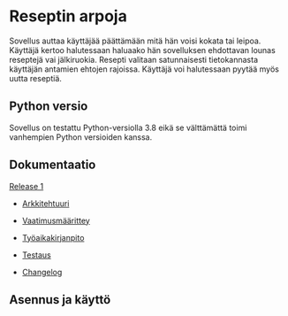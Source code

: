 # Reseptin arpoja
Sovellus auttaa käyttäjää päättämään mitä hän voisi kokata tai leipoa.
Käyttäjä kertoo halutessaan haluaako hän sovelluksen ehdottavan lounas reseptejä vai jälkiruokia.
Resepti valitaan satunnaisesti tietokannasta käyttäjän antamien ehtojen rajoissa.
Käyttäjä voi halutessaan pyytää myös uutta reseptiä.


## Python versio
Sovellus on testattu Python-versiolla 3.8 eikä se välttämättä toimi vanhempien Python versioiden kanssa.


## Dokumentaatio

[Release 1](https://github.com/evas3/ot-harjoitustyo/releases/tag/viikko5)

* [Arkkitehtuuri](https://github.com/evas3/ot-harjoitustyo/blob/main/dokumentaatio/arkkitehtuuri.md)

* [Vaatimusmäärittey](https://github.com/evas3/ot-harjoitustyo/blob/main/dokumentaatio/vaatimusmaarittely.md)

* [Työaikakirjanpito](https://github.com/evas3/ot-harjoitustyo/blob/main/dokumentaatio/tyoaikakirjanpito.md)

* [Testaus](https://github.com/evas3/ot-harjoitustyo/tree/main/src/tests)

* [Changelog](https://github.com/evas3/ot-harjoitustyo/blob/main/dokumentaatio/changelog.md)


## Asennus ja käyttö

